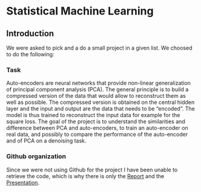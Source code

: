 # Statistical Machine Learning

## Introduction 
We were asked to pick and a do a small project in a given list. We choosed to do the following:

### Task
 Auto-encoders are neural networks that provide non-linear generalization of principal component analysis
 (PCA). The general principle is to build a compressed version of the data that would allow to reconstruct
 them as well as possible. The compressed version is obtained on the central hidden layer and the input and
 output are the data that needs to be “encoded”. The model is thus trained to reconstruct the input data for
 example for the square loss. The goal of the project is to understand the similarities and difference between
 PCA and auto-encoders, to train an auto-encoder on real data, and possibly to compare the performance of
 the auto-encoder and of PCA on a denoising task.

### Github organization
Since we were not using Github for the project I have been unable to retrieve the code, which is why there is only the [Report](Report.pdf) and the [Presentation](Presentation.pdf).  
